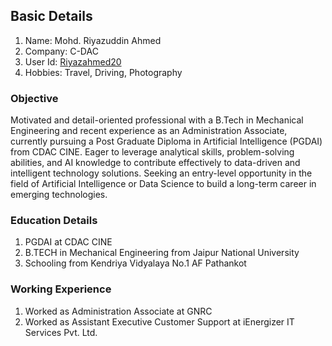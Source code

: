 ## Basic Details
1. Name: Mohd. Riyazuddin Ahmed
1. Company: C-DAC
1. User Id: [Riyazahmed20](https://github.com/Riyazahmed20)
2. Hobbies: Travel, Driving, Photography

### Objective
Motivated and detail-oriented professional with a B.Tech in Mechanical Engineering and recent experience as an Administration Associate, currently pursuing a Post Graduate Diploma in Artificial Intelligence (PGDAI) from CDAC CINE. Eager to leverage analytical skills, problem-solving abilities, and AI knowledge to contribute effectively to data-driven and intelligent technology solutions. Seeking an entry-level opportunity in the field of Artificial Intelligence or Data Science to build a long-term career in emerging technologies.

### Education Details
1. PGDAI at CDAC CINE
2. B.TECH in Mechanical Engineering from Jaipur National University
3. Schooling from Kendriya Vidyalaya No.1 AF Pathankot

### Working Experience
1. Worked as Administration Associate at GNRC
2. Worked as Assistant Executive Customer Support at iEnergizer IT Services Pvt. Ltd.

